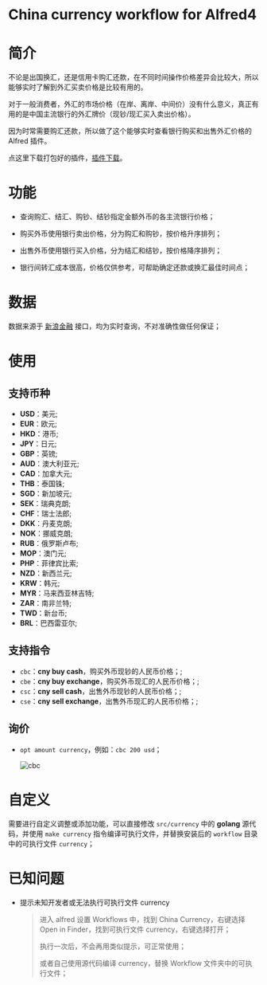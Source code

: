 # China currency workflow for Alfred4 
# 简介

不论是出国换汇，还是信用卡购汇还款，在不同时间操作价格差异会比较大，所以能够实时了解到外汇买卖价格是比较有用的。

对于一般消费者，外汇的市场价格（在岸、离岸、中间价）没有什么意义，真正有用的是中国主流银行的外汇牌价（现钞/现汇买入卖出价格）。

因为时常需要购汇还款，所以做了这个能够实时查看银行购买和出售外汇价格的 Alfred 插件。

点这里下载打包好的插件，[插件下载](https://github.com/marsmay/alfred/blob/master/src/currency/Currency.alfredworkflow?raw=true)。



# 功能

- 查询购汇、结汇、购钞、结钞指定金额外币的各主流银行价格；

- 购买外币使用银行卖出价格，分为购汇和购钞，按价格升序排列；

- 出售外币使用银行买入价格，分为结汇和结钞，按价格降序排列；

- 银行间转汇成本很高，价格仅供参考，可帮助确定还款或换汇最佳时间点；

  

# 数据

数据来源于 [新浪金融](http://vip.stock.finance.sina.com.cn)  接口，均为实时查询，不对准确性做任何保证；



# 使用

## 支持币种

- **USD**：美元;
- **EUR**：欧元;
- **HKD**：港币;
- **JPY**：日元;
- **GBP**：英镑;
- **AUD**：澳大利亚元;
- **CAD**：加拿大元;
- **THB**：泰国铢;
- **SGD**：新加坡元;
- **SEK**：瑞典克朗;
- **CHF**：瑞士法郎;
- **DKK**：丹麦克朗;
- **NOK**：挪威克朗;
- **RUB**：俄罗斯卢布;
- **MOP**：澳门元;
- **PHP**：菲律宾比索;
- **NZD**：新西兰元;
- **KRW**：韩元;
- **MYR**：马来西亚林吉特;
- **ZAR**：南非兰特;
- **TWD**：新台币;
- **BRL**：巴西雷亚尔;



## 支持指令

- `cbc`：**cny buy cash**，购买外币现钞的人民币价格；;
- `cbe`：**cny buy exchange**，购买外币现汇的人民币价格；;
- `csc`：**cny sell cash**，出售外币现钞的人民币价格；;
- `cse`：**cny sell exchange**，出售外币现汇的人民币价格；;



## 询价

- `opt amount currency`，例如：`cbc 200 usd`；

  ![cbc](https://github.com/marsmay/alfred/blob/master/src/currency/images/cbc.jpg?raw=true)



# 自定义

需要进行自定义调整或添加功能，可以直接修改 `src/currency` 中的 **golang** 源代码，并使用 `make currency` 指令编译可执行文件，并替换安装后的 `workflow` 目录中的可执行文件 `currency`；



# 已知问题

- 提示未知开发者或无法执行可执行文件 currency

  > 进入 alfred 设置 Workflows 中，找到 China Currency，右键选择 Open in Finder，找到可执行文件 currency，右键选择打开；
  >
  > 执行一次后，不会再用类似提示，可正常使用；
  >
  > 或者自己使用源代码编译 currency，替换  Workflow 文件夹中的可执行文件；

  